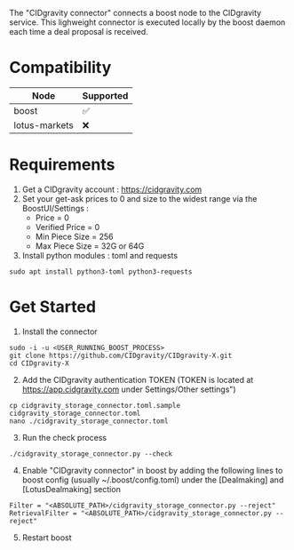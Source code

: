 The "CIDgravity connector" connects a boost node to the CIDgravity service. 
This lighweight connector is executed locally by the boost daemon each time a deal proposal is received.

# Compatibility

|Node         |Supported|
|-------------|---------|
|boost        | ✅      |
|lotus-markets| ❌      |

# Requirements
1. Get a CIDgravity account : https://cidgravity.com
2. Set your get-ask prices to 0 and size to the widest range via the BoostUI/Settings :
    - Price          = 0
    - Verified Price = 0
    - Min Piece Size = 256
    - Max Piece Size = 32G or 64G
3. Install python modules : toml and requests
```
sudo apt install python3-toml python3-requests
```

# Get Started
1. Install the connector
```
sudo -i -u <USER_RUNNING_BOOST_PROCESS>
git clone https://github.com/CIDgravity/CIDgravity-X.git
cd CIDgravity-X
```
2. Add the CIDgravity authentication TOKEN (TOKEN is located at https://app.cidgravity.com under Settings/Other settings")
```
cp cidgravity_storage_connector.toml.sample cidgravity_storage_connector.toml
nano ./cidgravity_storage_connector.toml
```
3. Run the check process 
```
./cidgravity_storage_connector.py --check
```
4. Enable "CIDgravity connector" in boost by adding the following lines to boost config (usually ~/.boost/config.toml) under the [Dealmaking] and [LotusDealmaking] section

```
Filter = "<ABSOLUTE_PATH>/cidgravity_storage_connector.py --reject"
RetrievalFilter = "<ABSOLUTE_PATH>/cidgravity_storage_connector.py --reject"
```
5. Restart boost
